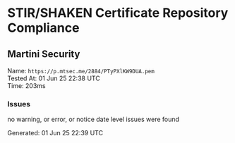 # STIR/SHAKEN Certificate Repository Compliance

## Martini Security

Name: `https://p.mtsec.me/2884/PTyPXlKW9DUA.pem`\
Tested At: 01 Jun 25 22:38 UTC\
Time: 203ms

### Issues

no warning, or error, or notice date level issues were found

Generated: 01 Jun 25 22:39 UTC